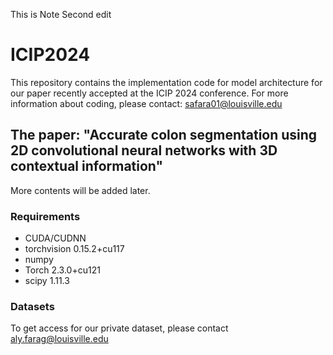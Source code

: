 This is Note 
Second edit 


# ICIP2024
This repository contains the implementation code for model architecture for our paper recently accepted at the ICIP 2024 conference. For more information about coding, please contact: safara01@louisville.edu

## The paper: "Accurate colon segmentation using 2D convolutional neural networks with 3D contextual information"
More contents will be added later.

### Requirements
- CUDA/CUDNN
- torchvision 0.15.2+cu117
- numpy
- Torch 2.3.0+cu121
- scipy 1.11.3
### Datasets 
To get access for our private dataset, please contact aly.farag@louisville.edu

